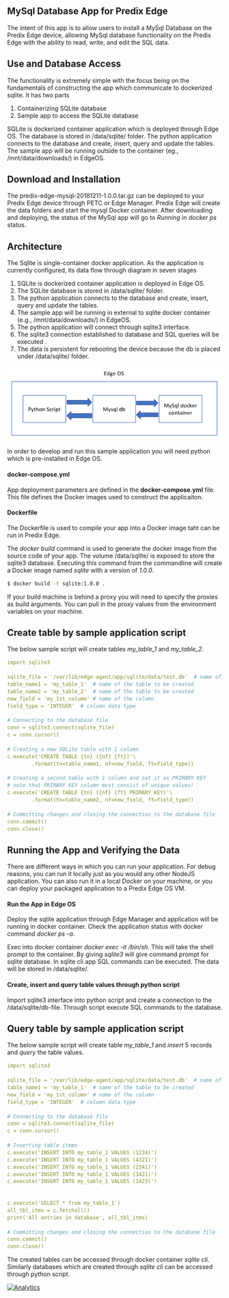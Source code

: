 ## MySql Database App for Predix Edge

The intent of this app is to allow users to install a MySql Database on the Predix Edge device, allowing MySql database functionality on the Predix Edge with the ability to read, write, and edit the SQL data.

## Use and Database Access

The functionality is extremely simple with the focus being on the fundamentals of constructing the app which communicate to dockerized sqlite. It has two parts

1. Containerizing SQLite database
2. Sample app to access the SQLite database

SQLite is dockerized container application which is deployed through Edge OS. The database is stored in /data/sqlite/ folder. The python application connects to the database and create, insert, query and update the tables. The sample app will be running outside to the container (eg., /mnt/data/downloads/) in EdgeOS.

## Download and Installation

The predix-edge-mysql-20181211-1.0.0.tar.gz can be deployed to your Predix Edge device through PETC or Edge Manager.  Predix Edge will create the data folders and start the mysql Docker container.  After downloading and deploying, the status of the MySql app will go to *Running* in *docker ps* status.

## Architecture

The Sqlite is single-container docker application. As the application is currently configured, its data flow through diagram in seven stages

1. SQLite is dockerized container application is deployed in Edge OS.
2. The SQLite database is stored in /data/sqlite/ folder.
3. The python application connects to the database and create, insert, query and update the tables.
4. The sample app will be running in external to sqlite docker container (e.g., /mnt/data/downloads/) in EdgeOS.
5. The python application will connect through sqlite3 interface.
6. The sqlite3 connection established to database and SQL queries will be executed .
7. The data is persistent for rebooting the device because the db is placed under /data/sqlite/ folder.

![Architecture Diagram of the Sample Go App](images/Architecture.png)

In order to develop and run this sample application you will need python which is pre-installed in Edge OS.


#### docker-compose.yml
App deployment parameters are defined in the **docker-compose.yml** file. This file defines the Docker images used to construct the applicaiton.

#### Dockerfile
The Dockerfile is used to compile your app into a Docker image taht can be run in Predix Edge.

The *docker build* command is used to generate the docker image from the source code of your app. The volume /data/sqlite/ is exposed to store the sqlite3 database. Executing this command from the commandline will create a Docker image named *sqlite* with a version of *1.0.0*.

```bash
$ docker build -t sqlite:1.0.0 .
```

If your build machine is behind a proxy you will need to specify the proxies as build arguments. You can pull in the proxy values from the environment variables on your machine.

## Create table by sample application script

The below sample script will create tables *my_table_1* and *my_table_2*.

```yaml
import sqlite3

sqlite_file = '/var/lib/edge-agent/app/sqlite/data/test.db'  # name of the sqlite database file
table_name1 = 'my_table_1'  # name of the table to be created
table_name2 = 'my_table_2'  # name of the table to be created
new_field = 'my_1st_column' # name of the column
field_type = 'INTEGER'  # column data type

# Connecting to the database file
conn = sqlite3.connect(sqlite_file)
c = conn.cursor()

# Creating a new SQLite table with 1 column
c.execute('CREATE TABLE {tn} ({nf} {ft})'\
        .format(tn=table_name1, nf=new_field, ft=field_type))

# Creating a second table with 1 column and set it as PRIMARY KEY
# note that PRIMARY KEY column must consist of unique values!
c.execute('CREATE TABLE {tn} ({nf} {ft} PRIMARY KEY)'\
        .format(tn=table_name2, nf=new_field, ft=field_type))

# Committing changes and closing the connection to the database file
conn.commit()
conn.close()
```


## Running the App and Verifying the Data

There are different ways in which you can run your application. For debug reasons, you can run it locally just as you would any other NodeJS application. You can also run it in a local Docker on your machine, or you can deploy your packaged application to a Predix Edge OS VM.

#### Run the App in Edge OS

Deploy the sqlite application through Edge Manager and application will be running in docker container. Check the application status with docker command *docker ps -a*.

Exec into docker container *docker exec -it <container-name> /bin/sh*. This will take the shell prompt to the container. By giving *sqlite3* will give command prompt for sqlite database. In sqlite cli app SQL commands can be executed. The data will be stored in /data/sqlite/<db-name>.

#### Create, insert and query table values through python script

Import sqlite3 interface into python script and create a connection to the /data/sqlite/db-file. Through script execute SQL commands to the database.

## Query table by sample application script

The below sample script will create table *my_table_1* and *insert* 5 records and *query* the table values.

```yaml
import sqlite3

sqlite_file = '/var/lib/edge-agent/app/sqlite/data/test.db'  # name of the sqlite database file
table_name1 = 'my_table_1'  # name of the table to be created
new_field = 'my_1st_column' # name of the column
field_type = 'INTEGER'  # column data type

# Connecting to the database file
conn = sqlite3.connect(sqlite_file)
c = conn.cursor()

# Inserting table items
c.execute('INSERT INTO my_table_1 VALUES (1234)')
c.execute('INSERT INTO my_table_1 VALUES (4321)')
c.execute('INSERT INTO my_table_1 VALUES (2341)')
c.execute('INSERT INTO my_table_1 VALUES (3421)')
c.execute('INSERT INTO my_table_1 VALUES (1423)')


c.execute('SELECT * from my_table_1')
all_tbl_itms = c.fetchall()
print('All entries in database', all_tbl_itms)

# Committing changes and closing the connection to the database file
conn.commit()
conn.close()
```

The created tables can be accessed through docker container *sqlite cli*. Similarly databases which are created through *sqlite cli* can be accessed through python script.

[![Analytics](https://predix-beacon.appspot.com/UA-82773213-1/sqlite/readme?pixel)](https://github.com/PredixDev)
